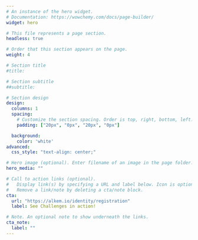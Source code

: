 ```yaml
---
# An instance of the hero widget.
# Documentation: https://wowchemy.com/docs/page-builder/
widget: hero

# This file represents a page section.
headless: true

# Order that this section appears on the page.
weight: 4

# Section title
#title: 

# Section subtitle
##subtitle: 

# Section design
design:
  columns: 1
  spacing:
    # Customize the section spacing. Order is top, right, bottom, left.
    padding: ["20px", "0px", "20px", "0px"]

  background:
    color: 'white'
advanced:
  css_style: "text-align: center;"

# Hero image (optional). Enter filename of an image in the page folder.
hero_media: ""

# Call to action links (optional).
#   Display link(s) by specifying a URL and label below. Icon is optional for `cta`.
#   Remove a link/note by deleting a cta/note block.
cta:
  url: "https://alkem.io/identity/registration"
  label: See Challenges in action!

# Note. An optional note to show underneath the links.
cta_note:
  label: ""
---
```

